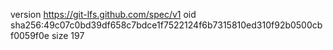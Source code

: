 version https://git-lfs.github.com/spec/v1
oid sha256:49c07c0bd39df658c7bdce1f7522124f6b7315810ed310f92b0500cbf0059f0e
size 197
